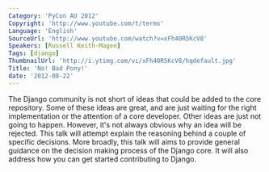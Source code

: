 ```yaml
---
Category: 'PyCon AU 2012'
Copyright: 'http://www.youtube.com/t/terms'
Language: 'English'
SourceUrl: 'http://www.youtube.com/watch?v=xFh40R5KcV8'
Speakers: [Russell Keith-Magee]
Tags: [django]
ThumbnailUrl: 'http://i.ytimg.com/vi/xFh40R5KcV8/hqdefault.jpg'
Title: 'No! Bad Pony!'
date: '2012-08-22'
---
```

The Django community is not short of ideas that could be added to the core
repository. Some of these ideas are great, and are just waiting for the right
implementation or the attention of a core developer. Other ideas are just not
going to happen. However, it's not always obvious why an idea will be
rejected. This talk will attempt explain the reasoning behind a couple of
specific decisions. More broadly, this talk will aims to provide general
guidance on the decision making process of the Django core. It will also
address how you can get started contributing to Django.

